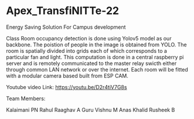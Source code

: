 # Apex_TransfiNITTe-22
Energy Saving Solution For Campus development

Class Room occupancy detection is done using Yolov5 model as our backbone.
The poistion of people in the image is obtained from YOLO. The room is spatially divided into grids each of which corresponds to a particular fan and light.
This computation is done in a central raspberry pi server and is remotely communicated to the master relay swicth either through common LAN network or over the internet.
Each room will be fitted with a modular camera based built from ESP CAM. 





Youtube video Link: https://youtu.be/D2r4tiV7G8s






Team Members:

Kalaimani PN
Rahul Raaghav A
Guru Vishnu M
Anas Khalid
Rusheek B
